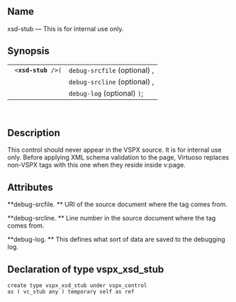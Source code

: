<div id="vc_xsd_stub" class="refentry">

<div class="titlepage">

</div>

<div class="refnamediv">

## Name

xsd-stub — This is for internal use only.

</div>

<div class="refsynopsisdiv">

## Synopsis

<div id="vc_syn_xsd_stub" class="funcsynopsis">

|                          |                              |
|--------------------------|------------------------------|
| ` <`**`xsd-stub`**` />(` | `debug-srcfile` (optional) , |
|                          | `debug-srcline` (optional) , |
|                          | `debug-log` (optional) `)`;  |

<div class="funcprototype-spacer">

 

</div>

</div>

</div>

<div id="vc_desc_xsd_stub" class="refsect1">

## Description

This control should never appear in the VSPX source. It is for internal
use only. Before applying XML schema validation to the page, Virtuoso
replaces non-VSPX tags with this one when they reside inside v:page.

</div>

<div id="vc_attrs_xsd_stub" class="refsect1">

## Attributes

**debug-srcfile. ** URI of the source document where the tag comes from.

**debug-srcline. ** Line number in the source document where the tag
comes from.

**debug-log. ** This defines what sort of data are saved to the
debugging log.

</div>

<div id="vc_udt_xsd_stub" class="refsect1">

## Declaration of type vspx_xsd_stub

``` screen
create type vspx_xsd_stub under vspx_control
as ( vc_stub any ) temporary self as ref
```

</div>

</div>

